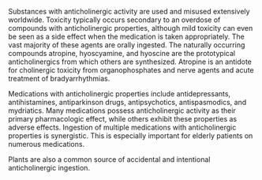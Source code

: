 Substances with anticholinergic activity are used and misused extensively worldwide. Toxicity typically occurs secondary to an overdose of compounds with anticholinergic properties, although mild toxicity can even be seen as a side effect when the medication is taken appropriately. The vast majority of these agents are orally ingested. The naturally occurring compounds atropine, hyoscyamine, and hyoscine are the prototypical anticholinergics from which others are synthesized. Atropine is an antidote for cholinergic toxicity from organophosphates and nerve agents and acute treatment of bradyarrhythmias.

Medications with anticholinergic properties include antidepressants, antihistamines, antiparkinson drugs, antipsychotics, antispasmodics, and mydriatics. Many medications possess anticholinergic activity as their primary pharmacologic effect, while others exhibit these properties as adverse effects. Ingestion of multiple medications with anticholinergic properties is synergistic. This is especially important for elderly patients on numerous medications.

Plants are also a common source of accidental and intentional anticholinergic ingestion.